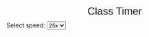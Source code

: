 <!DOCTYPE html>
<html lang="en">
<head>
  <meta charset="UTF-8">
  <meta name="viewport" content="width=device-width, initial-scale=1.0">
  <title>Class Timer</title>
  <style>
    #timer-container {
      text-align: center;
      margin-top: 50px;
      font-family: Arial, sans-serif;
    }
    #timer {
      font-size: 24px;
      display: inline-block;
      padding: 10px;
      border-radius: 10px;
    }
  </style>
</head>
<body>
  <div id="timer-container">
    <div id="timer">Class Timer</div>
  </div>
  <div id="speed">
    <label for="speed">Select speed:</label>
    <select id="speedSelector">
      <option value="1x">1x</option>
      <option value="20x">20x</option>
      <option value="25x" selected>25x</option>
    </select>
  </div>

  <script>
    // Set initial time durations
    let durations = [600, 1500, 600, 300];
    let colors = ['red', 'green', 'red', 'yellow'];
    let currentDurationIndex = 0;
    let timeLeft = durations[currentDurationIndex];

    // Get the selected speed
    let speedSelector = document.getElementById('speedSelector');
    let selectedSpeed = speedSelector.value;

    // Update the timer every second based on speed
    let timerInterval = setInterval(updateTimer, getSpeedInterval(selectedSpeed));

    // Update the timer based on the selected speed
    function getSpeedInterval(speed) {
      switch (speed) {
        case '1x':
          return 1000; // Update every 1 second
        case '20x':
          return 50; // Update every 0.05 seconds
        case '25x':
          return 40; // Update every 0.04 seconds
        default:
          return 1000; // Default to 1x speed
      }
    }

    // Listen for speed changes
    speedSelector.addEventListener('change', function() {
      // Stop the current interval
      clearInterval(timerInterval);
      // Get the selected speed
      selectedSpeed = speedSelector.value;
      // Start a new interval with the selected speed
      timerInterval = setInterval(updateTimer, getSpeedInterval(selectedSpeed));
    });

    function updateTimer() {
      // Calculate minutes and seconds
      let minutes = Math.floor(timeLeft / 60);
      let seconds = timeLeft % 60;

      // Add leading zero if seconds is less than 10
      seconds = seconds < 10 ? '0' + seconds : seconds;

      // Update the timer display
      let timer = document.getElementById('timer');
      timer.innerText = `Time left: ${minutes}:${seconds}`;

      // Set background color based on current duration
      timer.style.backgroundColor = colors[currentDurationIndex];

      // Decrement time left    
      timeLeft--;

      // Check if the current duration is finished
      if (timeLeft < 0) {
        // Move to the next duration
        currentDurationIndex = (currentDurationIndex + 1) % durations.length;

        // Set time left for the next duration
        timeLeft = durations[currentDurationIndex];
      }
    }
  </script>
</body>
</html>
